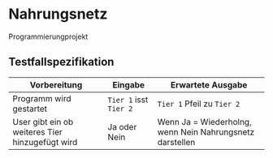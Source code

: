 # Nahrungsnetz
Programmierungprojekt

## Testfallspezifikation
| Vorbereitung                                     | Eingabe                 | Erwartete Ausgabe                                        |
| -------------------------------------------------|-------------------------|----------------------------------------------------------|
| Programm wird gestartet                              | `Tier 1` isst `Tier 2`  | `Tier 1` Pfeil zu `Tier 2`                               |
| User gibt ein ob weiteres Tier hinzugefügt wird  | Ja oder Nein               | Wenn Ja = Wiederholng, wenn Nein Nahrungsnetz darstellen |
